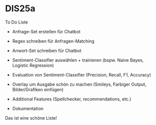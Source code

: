 # DIS25a

To Do Liste

- Anfrage-Set erstellen für Chatbot
- Regex schreiben für Anfragen-Matching
- Anwort-Set schreiben für Chatbot
- Sentiment-Classifier auswählen + trainieren (bspw. Naive Bayes, Logistic Regression)
- Evaluation von Sentiment-Classifier (Precision, Recall, F1, Accuracy)
- Overlay um Ausgabe schön zu machen (Smileys, Farbiger Output, Bilder/Grafiken einfügen)
- Additional Features (Spellchecker, recommendations, etc.)

- Dokumentation 

Das ist eine schöne Liste!
